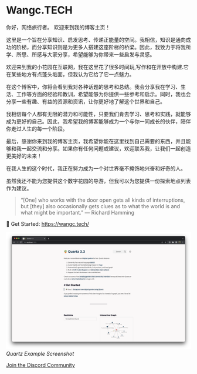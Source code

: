 # Wangc.TECH

你好，网络旅行者。 欢迎来到我的博客主页！

这里是一个旨在分享知识、启发思考、传递正能量的空间。我相信，知识是通向成功的阶梯，而分享知识则是为更多人搭建这座阶梯的桥梁。因此，我致力于将我所学、所思、所感与大家分享，希望能够为你带来一些启发与灵感。

欢迎来到我的小花园在互联网，我在这里花了很多时间玩,写作和在开放中构建.它在某些地方有点蓬头垢面，但我认为它给了它一点魅力。

在这个博客中，你将会看到我对各种话题的思考和总结。我会分享我在学习、生活、工作等方面的经验和教训，希望能够为你提供一些参考和启示。同时，我也会分享一些有趣、有益的资源和资讯，让你更好地了解这个世界和自己。

我相信每个人都有无限的潜力和可能性，只要我们肯去学习、思考和实践，就能够成为更好的自己。因此，我希望我的博客能够成为一个与你一同成长的伙伴，陪伴你走过人生的每一个阶段。

最后，感谢你来到我的博客主页，我希望你能在这里找到自己需要的东西，并且能够和我一起交流和分享。如果你有任何问题或建议，欢迎联系我，让我们一起创造更美好的未来！

在我人生的这个时代，我正在努力成为一个对世界毫不掩饰地兴奋和好奇的人。

虽然我还不能为您提供这个数字花园的导游，但我可以为您提供一份探索地点列表作为建议。

> “[One] who works with the door open gets all kinds of interruptions, but [they] also occasionally gets clues as to what the world is and what might be important.” — Richard Hamming

🔗 Get Started: https://wangc.tech/

![Quartz Example Screenshot](./screenshot.png)*Quartz Example Screenshot*

[Join the Discord Community](https://discord.gg/cRFFHYye7t)
